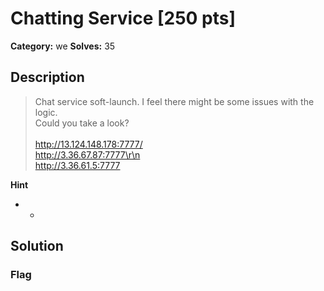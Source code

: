 # Chatting Service [250 pts]

**Category:** we
**Solves:** 35

## Description
>Chat service soft-launch. I feel there might be some issues with the logic.<br>Could you take a look?<br><br>http://13.124.148.178:7777/<br>http://3.36.67.87:7777\r\n<br>http://3.36.61.5:7777

**Hint**
* -

## Solution

### Flag

